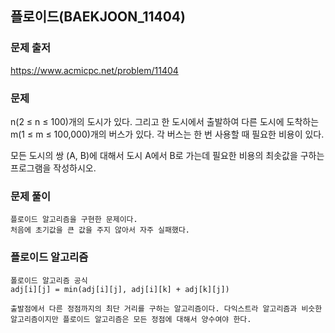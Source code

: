 ## 플로이드(BAEKJOON_11404)



### 문제 출저

https://www.acmicpc.net/problem/11404



### 문제

n(2 ≤ n ≤ 100)개의 도시가 있다. 그리고 한 도시에서 출발하여 다른 도시에 도착하는 m(1 ≤ m ≤ 100,000)개의 버스가 있다. 각 버스는 한 번 사용할 때 필요한 비용이 있다.

모든 도시의 쌍 (A, B)에 대해서 도시 A에서 B로 가는데 필요한 비용의 최솟값을 구하는 프로그램을 작성하시오.



### 문제 풀이

```
플로이드 알고리즘을 구현한 문제이다. 
처음에 초기값을 큰 값을 주지 않아서 자주 실패했다.
```



### 플로이드 알고리즘

```
폴로이드 알고리즘 공식
adj[i][j] = min(adj[i][j], adj[i][k] + adj[k][j])

출발점에서 다른 정점까지의 최단 거리를 구하는 알고리즘이다. 다익스트라 알고리즘과 비슷한 알고리즘이지만 플로이드 알고리즘은 모든 정점에 대해서 양수여야 한다. 
```

